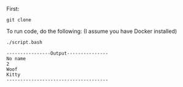 First:
```
git clone 
```
To run code, do the following: (I assume you have Docker installed)
```bash
./script.bash
```

```
----------------Output---------------
No name
2
Woof
Kitty
-------------------------------------
```

